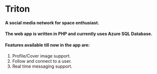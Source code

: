 # Triton

#### A social media network for space enthusiast.
#### The web app is written in PHP and currently uses Azure SQL Database.

#### Features available till now in the app are:
1. Profile/Cover image support.
2. Follow and connect to a user.
3. Real time messaging support.
